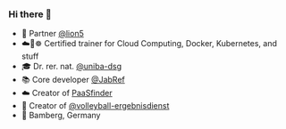 ### Hi there 👋

- 🦁 Partner [@lion5](https://github.com/lion5)
- ☁️🐳☸ Certified trainer for Cloud Computing, Docker, Kubernetes, and stuff
- 🎓 Dr. rer. nat. [@uniba-dsg](https://github.com/uniba-dsg)
- 📚 Core developer [@JabRef](https://github.com/JabRef)
- ☁️ Creator of [PaaSfinder](https://paasfinder.org)
- 🏐 Creator of [@volleyball-ergebnisdienst](https://volleyball-ergebnisdienst.de/)
- 🍺 Bamberg, Germany
